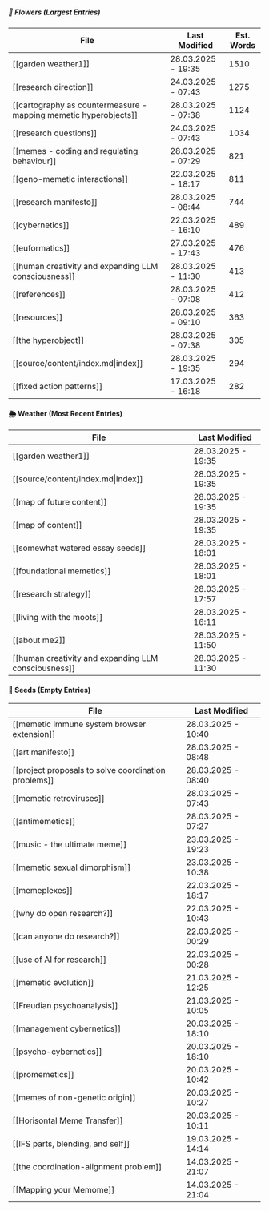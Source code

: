 ##### 🌺 Flowers (Largest Entries)
<!-- QueryToSerialize: TABLE dateformat(file.mtime, "dd.MM.yyyy - HH:mm") AS "Last Modified", round(file.size / 5) AS "Est. Words" FROM "source/content" WHERE file.size > 0 SORT file.size DESC LIMIT 15 -->
<!-- SerializedQuery: TABLE dateformat(file.mtime, "dd.MM.yyyy - HH:mm") AS "Last Modified", round(file.size / 5) AS "Est. Words" FROM "source/content" WHERE file.size > 0 SORT file.size DESC LIMIT 15 -->

| File                                                                                                                                             | Last Modified      | Est. Words |
| ------------------------------------------------------------------------------------------------------------------------------------------------ | ------------------ | ---------- |
| [[garden weather1]]                                                                                           | 28.03.2025 - 19:35 | 1510       |
| [[research direction]]                                                                                     | 24.03.2025 - 07:43 | 1275       |
| [[cartography as countermeasure - mapping memetic hyperobjects]] | 28.03.2025 - 07:38 | 1124       |
| [[research questions]]                                                                                     | 24.03.2025 - 07:43 | 1034       |
| [[memes - coding and regulating behaviour]]                                           | 28.03.2025 - 07:29 | 821        |
| [[geno-memetic interactions]]                                                                       | 22.03.2025 - 18:17 | 811        |
| [[research manifesto]]                                                                                     | 28.03.2025 - 08:44 | 744        |
| [[cybernetics]]                                                                                                   | 22.03.2025 - 16:10 | 489        |
| [[euformatics]]                                                                                                   | 27.03.2025 - 17:43 | 476        |
| [[human creativity and expanding LLM consciousness]]                         | 28.03.2025 - 11:30 | 413        |
| [[references]]                                                                                                     | 28.03.2025 - 07:08 | 412        |
| [[resources]]                                                                                                       | 28.03.2025 - 09:10 | 363        |
| [[the hyperobject]]                                                                                           | 28.03.2025 - 07:38 | 305        |
| [[source/content/index.md\|index]]                                                                                                               | 28.03.2025 - 19:35 | 294        |
| [[fixed action patterns]]                                                                               | 17.03.2025 - 16:18 | 282        |
<!-- SerializedQuery END -->

#### 🌦️ Weather (Most Recent Entries)
<!-- QueryToSerialize: TABLE dateformat(file.mtime, "dd.MM.yyyy - HH:mm") AS "Last Modified" FROM "source/content" SORT file.mtime DESC LIMIT 10 -->
<!-- SerializedQuery: TABLE dateformat(file.mtime, "dd.MM.yyyy - HH:mm") AS "Last Modified" FROM "source/content" SORT file.mtime DESC LIMIT 10 -->

| File                                                                                                                     | Last Modified      |
| ------------------------------------------------------------------------------------------------------------------------ | ------------------ |
| [[garden weather1]]                                                                   | 28.03.2025 - 19:35 |
| [[source/content/index.md\|index]]                                                                                       | 28.03.2025 - 19:35 |
| [[map of future content]]                                                       | 28.03.2025 - 19:35 |
| [[map of content]]                                                                     | 28.03.2025 - 19:35 |
| [[somewhat watered essay seeds]]                                         | 28.03.2025 - 18:01 |
| [[foundational memetics]]                                                       | 28.03.2025 - 18:01 |
| [[research strategy]]                                                               | 28.03.2025 - 17:57 |
| [[living with the moots]]                                                       | 28.03.2025 - 16:11 |
| [[about me2]]                                                                               | 28.03.2025 - 11:50 |
| [[human creativity and expanding LLM consciousness]] | 28.03.2025 - 11:30 |
<!-- SerializedQuery END -->

#### 🌰 Seeds (Empty Entries)
<!-- QueryToSerialize: TABLE dateformat(file.mtime, "dd.MM.yyyy - HH:mm") AS "Last Modified" FROM "source/content" WHERE file.size = 0 SORT file.mtime DESC -->
<!-- SerializedQuery: TABLE dateformat(file.mtime, "dd.MM.yyyy - HH:mm") AS "Last Modified" FROM "source/content" WHERE file.size = 0 SORT file.mtime DESC -->

| File                                                                                                                     | Last Modified      |
| ------------------------------------------------------------------------------------------------------------------------ | ------------------ |
| [[memetic immune system browser extension]]                   | 28.03.2025 - 10:40 |
| [[art manifesto]]                                                                       | 28.03.2025 - 08:48 |
| [[project proposals to solve coordination problems]] | 28.03.2025 - 08:40 |
| [[memetic retroviruses]]                                                         | 28.03.2025 - 07:43 |
| [[antimemetics]]                                                                         | 28.03.2025 - 07:27 |
| [[music - the ultimate meme]]                                               | 23.03.2025 - 19:23 |
| [[memetic sexual dimorphism]]                                               | 23.03.2025 - 10:38 |
| [[memeplexes]]                                                                             | 22.03.2025 - 18:17 |
| [[why do open research?]]                                                       | 22.03.2025 - 10:43 |
| [[can anyone do research?]]                                                   | 22.03.2025 - 00:29 |
| [[use of AI for research]]                                                     | 22.03.2025 - 00:28 |
| [[memetic evolution]]                                                               | 21.03.2025 - 12:25 |
| [[Freudian psychoanalysis]]                                                   | 21.03.2025 - 10:05 |
| [[management cybernetics]]                                                     | 20.03.2025 - 18:10 |
| [[psycho-cybernetics]]                                                             | 20.03.2025 - 18:10 |
| [[promemetics]]                                                                           | 20.03.2025 - 10:42 |
| [[memes of non-genetic origin]]                                           | 20.03.2025 - 10:27 |
| [[Horisontal Meme Transfer]]                                                 | 20.03.2025 - 10:11 |
| [[IFS parts, blending, and self]]                                       | 19.03.2025 - 14:14 |
| [[the coordination-alignment problem]]                             | 14.03.2025 - 21:07 |
| [[Mapping your Memome]]                                                           | 14.03.2025 - 21:04 |
<!-- SerializedQuery END -->
